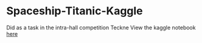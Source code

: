 # Spaceship-Titanic-Kaggle

Did as a task in the intra-hall competition Teckne
View the kaggle notebook [here](https://www.kaggle.com/code/qubit64/41-teckne)
